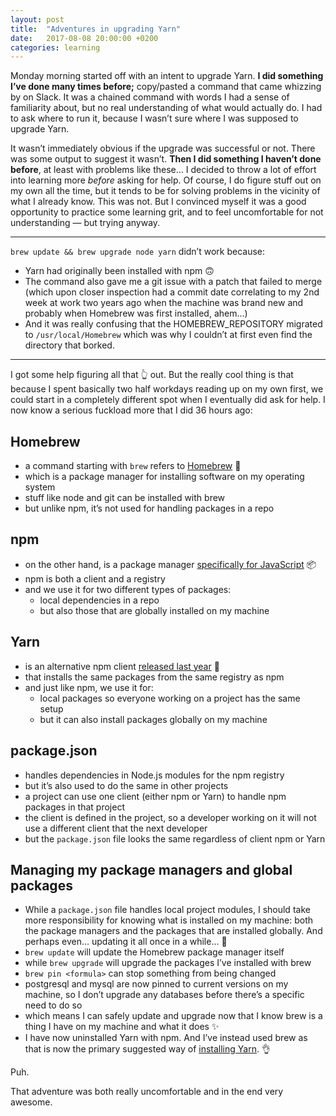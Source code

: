 ```yaml
---
layout: post
title:  "Adventures in upgrading Yarn"
date:   2017-08-08 20:00:00 +0200
categories: learning
---
```


Monday morning started off with an intent to upgrade Yarn. **I did something I’ve done many times before;** copy/pasted a command that came whizzing by on Slack. It was a chained command with words I had a sense of familiarity about, but no real understanding of what would actually do. I&nbsp;had to ask where to run it, because I wasn’t sure where I was supposed to upgrade Yarn.

It wasn’t immediately obvious if the upgrade was successful or not. There was some output to suggest it wasn’t. **Then I did something I haven’t done before**, at least with problems like these… I&nbsp;decided to throw a lot of effort into learning more *before* asking for help. Of course, I&nbsp;do figure stuff out on my own all the time, but it tends to be for solving problems in the vicinity of what I already know. This was not. But I convinced myself it was a good opportunity to practice some learning grit, and to feel uncomfortable for not understanding — but trying anyway.

---

`brew update && brew upgrade node yarn` didn’t work because:
* Yarn had originally been installed with npm 🙃
* The command also gave me a git issue with a patch that failed to merge (which upon closer inspection had a commit date correlating to my 2nd week at work two years ago when the machine was brand new and probably when Homebrew was first installed, ahem…)
* And it was really confusing that the HOMEBREW_REPOSITORY migrated to `/usr/local/Homebrew` which was why I couldn’t at first even find the directory that borked.

---

I got some help figuring all that 👆 out. But the really cool thing is that because I spent basically two half workdays reading up on my own first, we could start in a completely different spot when I eventually did ask for help. I now know a serious fuckload more that I did 36 hours ago:

## Homebrew
* a command starting with `brew` refers to [Homebrew](https://docs.brew.sh/) 🍺
* which is a package manager for installing software on my operating system
* stuff like node and git can be installed with brew
* but unlike npm, it’s not used for handling packages in a repo

## npm
* on the other hand, is a package manager [specifically for JavaScript](https://docs.npmjs.com/getting-started/what-is-npm) 📦
* npm is both a client and a registry
* and we use it for two different types of packages:
  * local dependencies in a repo
  * but also those that are globally installed on my machine

## Yarn
* is an alternative npm client [released last year](https://code.facebook.com/posts/1840075619545360) 🌱
* that installs the same packages from the same registry as npm
* and just like npm, we use it for:
  * local packages so everyone working on a project has the same setup
  * but it can also install packages globally on my machine

## package.json
* handles dependencies in Node.js modules for the npm registry
* but it’s also used to do the same in other projects
* a project can use one client (either npm or Yarn) to handle npm packages in that project
* the client is defined in the project, so a developer working on it will not use a different client that the next developer
* but the `package.json` file looks the same regardless of client npm or Yarn

## Managing my package managers and global packages
* While a `package.json` file handles local project modules, I should take more responsibility for knowing what is installed on my machine: both the package managers and the packages that are installed globally. And perhaps even… updating it all once in a while… 🙈
* `brew update` will update the Homebrew package manager itself
* while `brew upgrade` will upgrade the packages I’ve installed with brew
* `brew pin <formula>` can stop something from being changed
* postgresql and mysql are now pinned to current versions on my machine, so I don’t upgrade any databases before there’s a specific need to do so
* which means I can safely update and upgrade now that I know brew is a thing I have on my machine and what it does ✨
* I have now uninstalled Yarn with npm. And I’ve instead used brew as that is now the primary suggested way of [installing Yarn](https://yarnpkg.com/en/docs/install). 👌

Puh.

That adventure was both really uncomfortable and in the end very awesome.

